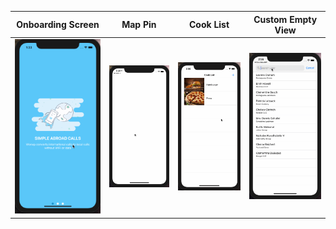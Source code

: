 | Onboarding Screen | Map Pin | Cook List | Custom Empty View |
| --- | --- | --- | --- |
| ![onboarding](gifs/onboarding.gif) | ![mappin](gifs/map.gif) | ![empty-view](gifs/cook-list.gif) | ![cook-list](gifs/empty-state-view.gif) |
